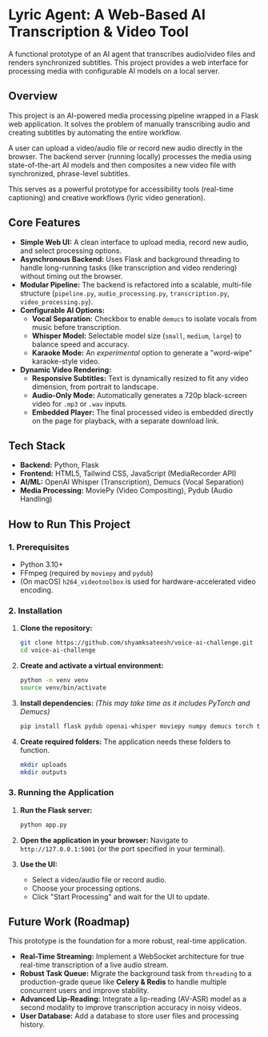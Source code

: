 # Lyric Agent: A Web-Based AI Transcription & Video Tool

A functional prototype of an AI agent that transcribes audio/video files and renders synchronized subtitles. This project provides a web interface for processing media with configurable AI models on a local server.

## Overview

This project is an AI-powered media processing pipeline wrapped in a Flask web application. It solves the problem of manually transcribing audio and creating subtitles by automating the entire workflow.

A user can upload a video/audio file or record new audio directly in the browser. The backend server (running locally) processes the media using state-of-the-art AI models and then composites a new video file with synchronized, phrase-level subtitles.

This serves as a powerful prototype for accessibility tools (real-time captioning) and creative workflows (lyric video generation).

## Core Features

* **Simple Web UI:** A clean interface to upload media, record new audio, and select processing options.
* **Asynchronous Backend:** Uses Flask and background threading to handle long-running tasks (like transcription and video rendering) without timing out the browser.
* **Modular Pipeline:** The backend is refactored into a scalable, multi-file structure (`pipeline.py`, `audio_processing.py`, `transcription.py`, `video_processing.py`).
* **Configurable AI Options:**
    * **Vocal Separation:** Checkbox to enable `demucs` to isolate vocals from music before transcription.
    * **Whisper Model:** Selectable model size (`small`, `medium`, `large`) to balance speed and accuracy.
    * **Karaoke Mode:** An *experimental* option to generate a "word-wipe" karaoke-style video.
* **Dynamic Video Rendering:**
    * **Responsive Subtitles:** Text is dynamically resized to fit any video dimension, from portrait to landscape.
    * **Audio-Only Mode:** Automatically generates a 720p black-screen video for `.mp3` or `.wav` inputs.
    * **Embedded Player:** The final processed video is embedded directly on the page for playback, with a separate download link.

## Tech Stack

* **Backend:** Python, Flask
* **Frontend:** HTML5, Tailwind CSS, JavaScript (MediaRecorder API)
* **AI/ML:** OpenAI Whisper (Transcription), Demucs (Vocal Separation)
* **Media Processing:** MoviePy (Video Compositing), Pydub (Audio Handling)

## How to Run This Project

### 1. Prerequisites

* Python 3.10+
* FFmpeg (required by `moviepy` and `pydub`)
* (On macOS) `h264_videotoolbox` is used for hardware-accelerated video encoding.

### 2. Installation

1.  **Clone the repository:**
    ```bash
    git clone https://github.com/shyamksateesh/voice-ai-challenge.git
    cd voice-ai-challenge
    ```

2.  **Create and activate a virtual environment:**
    ```bash
    python -m venv venv
    source venv/bin/activate
    ```

3.  **Install dependencies:**
    *(This may take time as it includes PyTorch and Demucs)*
    ```bash
    pip install flask pydub openai-whisper moviepy numpy demucs torch torchaudio torchcodec
    ```

4.  **Create required folders:**
    The application needs these folders to function.
    ```bash
    mkdir uploads
    mkdir outputs
    ```

### 3. Running the Application

1.  **Run the Flask server:**
    ```bash
    python app.py
    ```

2.  **Open the application in your browser:**
    Navigate to `http://127.0.0.1:5001` (or the port specified in your terminal).

3.  **Use the UI:**
    * Select a video/audio file or record audio.
    * Choose your processing options.
    * Click "Start Processing" and wait for the UI to update.

## Future Work (Roadmap)

This prototype is the foundation for a more robust, real-time application.

* **Real-Time Streaming:** Implement a WebSocket architecture for true real-time transcription of a live audio stream.
* **Robust Task Queue:** Migrate the background task from `threading` to a production-grade queue like **Celery & Redis** to handle multiple concurrent users and improve stability.
* **Advanced Lip-Reading:** Integrate a lip-reading (AV-ASR) model as a second modality to improve transcription accuracy in noisy videos.
* **User Database:** Add a database to store user files and processing history.

